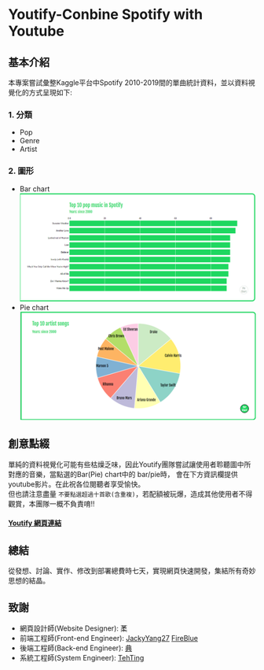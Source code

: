 Youtify-Conbine Spotify with Youtube
===

## 基本介紹
本專案嘗試彙整Kaggle平台中Spotify 2010-2019間的單曲統計資料，並以資料視覺化的方式呈現如下:
### 1. 分類
  * Pop
  * Genre
  * Artist
### 2. 圖形
  * Bar chart
  ![Bar Chart](https://github.com/TehTing/dataViz-final-project/blob/master/images/Bar_Chart.png)
  * Pie chart 
  ![Pie Chart](https://github.com/TehTing/dataViz-final-project/blob/master/images/Pie_Chart.png)
## 創意點綴
單純的資料視覺化可能有些枯燥乏味，因此Youtify團隊嘗試讓使用者聆聽圖中所對應的音樂，當點選的Bar(Pie) chart中的 bar/pie時，
會在下方資訊欄提供youtube影片。在此祝各位閱聽者享受愉快。  
但也請注意盡量 `不要點選超過十首歌(含重複)`，若配額被玩爆，造成其他使用者不得觀賞，本團隊一概不負責唷!!

#### [Youtify 網頁連結](https://tehting.github.io/dataViz-final-project/)

## 總結
從發想、討論、實作、修改到部署總費時七天，實現網頁快速開發，集結所有奇妙思想的結晶。

## 致謝
* 網頁設計師(Website Designer): 葇
* 前端工程師(Front-end Engineer): [JackyYang27](https://github.com/JackyYang27)  [FireBlue](https://github.com/jackson09255921)
* 後端工程師(Back-end Engineer): [典](https://github.com/edwardkuo09)
* 系統工程師(System Engineer): [TehTing](https://github.com/TehTing)
